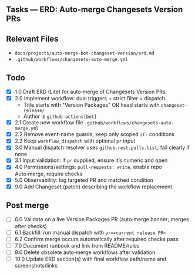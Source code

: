 ## Tasks — ERD: Auto‑merge Changesets Version PRs

## Relevant Files

- `docs/projects/auto-merge-bot-changeset-version/erd.md`
- `.github/workflows/changesets-auto-merge.yml`

## Todo

- [x] 1.0 Draft ERD (Lite) for auto‑merge of Changesets Version PRs
- [x] 2.0 Implement workflow: dual triggers + strict filter + dispatch
  - Title starts with "Version Packages" OR head starts with `changeset-release/`
  - Author is `github-actions[bot]`
- [x] 2.1 Create new workflow file `.github/workflows/changesets-auto-merge.yml`
- [x] 2.2 Remove event-name guards; keep only scoped `if:` conditions
- [x] 2.3 Keep `workflow_dispatch` with optional `pr` input
- [x] 3.0 Manual dispatch resolver uses `github.rest.pulls.list`; fail clearly if none
- [x] 3.1 Input validation: if `pr` supplied, ensure it’s numeric and open
- [x] 4.0 Permissions/settings: `pull-requests: write`, enable repo Auto‑merge, require checks
- [x] 5.0 Observability: log targeted PR and matched condition
- [x] 9.0 Add Changeset (patch) describing the workflow replacement

## Post merge

- [ ] 6.0 Validate on a live Version Packages PR (auto‑merge banner; merges after checks)
- [ ] 6.1 Backfill: run manual dispatch with `pr=<current release PR>`
- [ ] 6.2 Confirm merge occurs automatically after required checks pass
- [ ] 7.0 Document runbook and link from README/rules
- [ ] 8.0 Delete obsolete auto‑merge workflows after validation
- [ ] 10.0 Update ERD section(s) with final workflow path/name and screenshots/links
